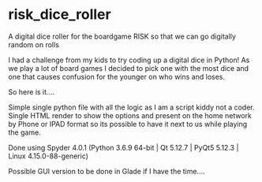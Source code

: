 # risk_dice_roller
A digital dice roller for the boardgame RISK so that we can go digitally random on rolls

I had a challenge from my kids to try coding up a digital dice in Python!
As we play a lot of board games I decided to pick one with the most dice and one that causes confusion for the younger on who wins and loses.

So here is it....

Simple single python file with all the logic as I am a script kiddy not a coder.
Single HTML render to show the options and present on the home network by Phone or IPAD format so its possible to have it next to us while playing the game.

Done using Spyder 4.0.1 (Python 3.6.9 64-bit | Qt 5.12.7 | PyQt5 5.12.3 | Linux 4.15.0-88-generic)

Possible GUI version to be done in Glade if I have the time....
